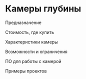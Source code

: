 # Камеры глубины

Предназначение

Стоимость, где купить



Характеристики камеры

Возможности и ограничения

ПО для работы с камерой

Примеры проектов

